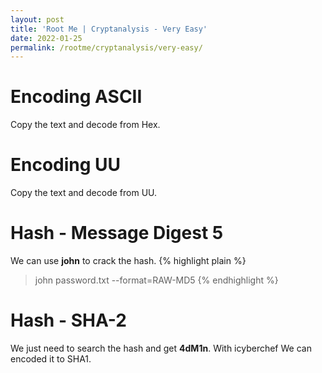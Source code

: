 ```yaml
---
layout: post
title: 'Root Me | Cryptanalysis - Very Easy'
date: 2022-01-25
permalink: /rootme/cryptanalysis/very-easy/
---
```


# [](#header-4)Encoding ASCII
Copy the text and decode from Hex.

# [](#header-4)Encoding UU
Copy the text and decode from UU.

# [](#header-4)Hash - Message Digest 5
We can use **john** to crack the hash.
{% highlight plain %}
> john password.txt --format=RAW-MD5
{% endhighlight %}

# [](#header-4)Hash - SHA-2
We just need to search the hash and get **4dM1n**.
With icyberchef We can encoded it to SHA1.
